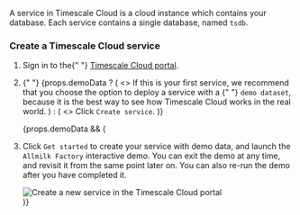 A service in Timescale Cloud is a cloud instance which contains your database.
Each service contains a single database, named `tsdb`.

<procedure>

### Create a Timescale Cloud service

<ol>
  <li>
    <p>
      Sign in to the{" "}
      <a href="https://console.cloud.timescale.com/">Timescale Cloud portal</a>.
    </p>
  </li>
  <li>
    <p>
      {" "}
      {props.demoData ? (
        <>
          If this is your first service, we recommend that you choose the
          option to deploy a service with a {" "}
          <code>demo dataset</code>, because it is the best way to see how
          Timescale Cloud works in the real world.
        </>
      ) : (
        <>
          Click <code>Create service</code>.
        </>
      )}
    </p>
  </li>
  {props.demoData && (
    <li>
      <p>
        Click <code>Get started</code> to create your service with demo data, and
        launch the <code>Allmilk Factory</code> interactive demo. You can exit
        the demo at any time, and revisit it from the same point later on. You
        can also re-run the demo after you have completed it.
      </p>
      <img
        class="main-content__illustration"
        src="https://s3.amazonaws.com/assets.timescale.com/docs/images/tsc-create-service-demo.png"
        alt="Create a new service in the Timescale Cloud portal"
      />
    </li>
  )}
</ol>

</procedure>
